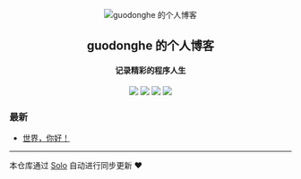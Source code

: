 <p align="center"><img alt="guodonghe 的个人博客" src="https://static.b3log.org/images/brand/solo-32.png"></p><h2 align="center">
guodonghe 的个人博客
</h2>

<h4 align="center">记录精彩的程序人生</h4>
<p align="center"><a title="guodonghe 的个人博客" target="_blank" href="https://github.com/guodonghe/solo-blog"><img src="https://img.shields.io/github/last-commit/guodonghe/solo-blog.svg?style=flat-square&color=FF9900"></a>
<a title="GitHub repo size in bytes" target="_blank" href="https://github.com/guodonghe/solo-blog"><img src="https://img.shields.io/github/repo-size/guodonghe/solo-blog.svg?style=flat-square"></a>
<a title="Solo Version" target="_blank" href="https://github.com/b3log/solo/releases"><img src="https://img.shields.io/badge/solo-3.6.3-f1e05a.svg?style=flat-square&color=blueviolet"></a>
<a title="Hits" target="_blank" href="https://github.com/b3log/hits"><img src="https://hits.b3log.org/guodonghe/solo-blog.svg"></a></p>

### 最新

* [世界，你好！](http://www.sosnb.com/hello-solo)



---

本仓库通过 [Solo](https://github.com/b3log/solo) 自动进行同步更新 ❤️ 